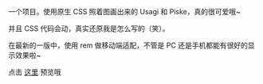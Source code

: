 一个项目。使用原生 CSS 照着图画出来的 Usagi 和 Piske，真的很可爱哦~

并且 CSS 代码会动，真实还原我是怎么写的（笑）。

在最新的一版中，使用 rem 做移动端适配，不管是 PC 还是手机都能有很好的显示效果啦~

点击 [这里](https://hais-teatime.com/usagi-piske-animated/) 预览哦
